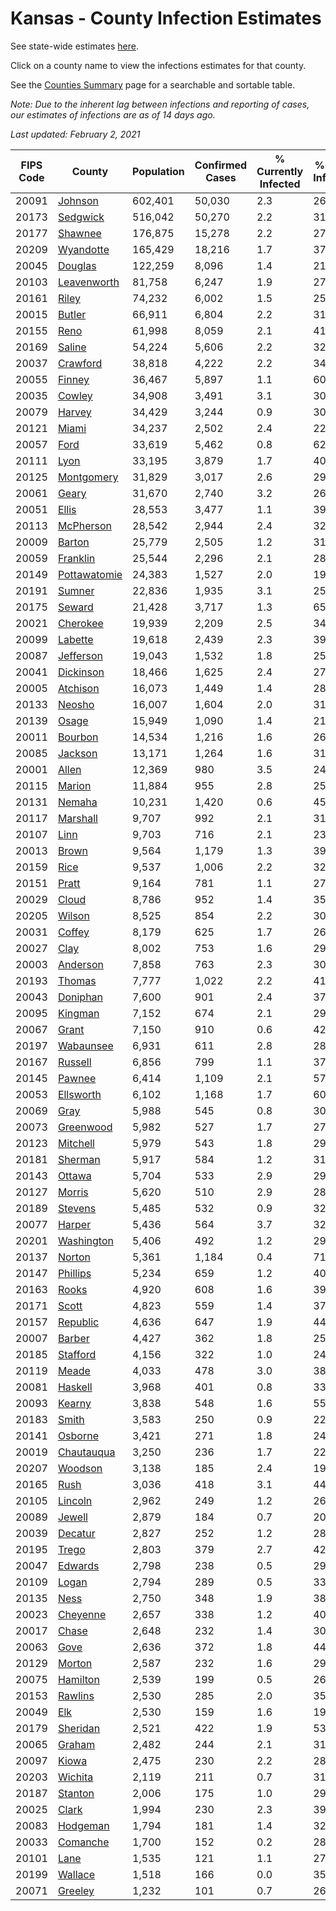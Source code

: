 # Kansas - County Infection Estimates

See state-wide estimates [here](/infections/us-ks).

Click on a county name to view the infections estimates for that county.

See the [Counties Summary](/infections/summary-counties) page for a searchable and sortable table.

*Note: Due to the inherent lag between infections and reporting of cases, our estimates of infections are as of 14 days ago.*

*Last updated: February 2, 2021*

|   FIPS Code |                       County |   Population |   Confirmed Cases |   % Currently Infected |   % Total Infected |
|-------------|------------------------------|--------------|-------------------|------------------------|--------------------|
|       20091 |           [Johnson](johnson) |      602,401 |            50,030 |                    2.3 |               26.5 |
|       20173 |         [Sedgwick](sedgwick) |      516,042 |            50,270 |                    2.2 |               31.0 |
|       20177 |           [Shawnee](shawnee) |      176,875 |            15,278 |                    2.2 |               27.4 |
|       20209 |       [Wyandotte](wyandotte) |      165,429 |            18,216 |                    1.7 |               37.4 |
|       20045 |           [Douglas](douglas) |      122,259 |             8,096 |                    1.4 |               21.1 |
|       20103 |   [Leavenworth](leavenworth) |       81,758 |             6,247 |                    1.9 |               27.0 |
|       20161 |               [Riley](riley) |       74,232 |             6,002 |                    1.5 |               25.8 |
|       20015 |             [Butler](butler) |       66,911 |             6,804 |                    2.2 |               31.9 |
|       20155 |                 [Reno](reno) |       61,998 |             8,059 |                    2.1 |               41.4 |
|       20169 |             [Saline](saline) |       54,224 |             5,606 |                    2.2 |               32.3 |
|       20037 |         [Crawford](crawford) |       38,818 |             4,222 |                    2.2 |               34.4 |
|       20055 |             [Finney](finney) |       36,467 |             5,897 |                    1.1 |               60.2 |
|       20035 |             [Cowley](cowley) |       34,908 |             3,491 |                    3.1 |               30.9 |
|       20079 |             [Harvey](harvey) |       34,429 |             3,244 |                    0.9 |               30.1 |
|       20121 |               [Miami](miami) |       34,237 |             2,502 |                    2.4 |               22.6 |
|       20057 |                 [Ford](ford) |       33,619 |             5,462 |                    0.8 |               62.9 |
|       20111 |                 [Lyon](lyon) |       33,195 |             3,879 |                    1.7 |               40.1 |
|       20125 |     [Montgomery](montgomery) |       31,829 |             3,017 |                    2.6 |               29.4 |
|       20061 |               [Geary](geary) |       31,670 |             2,740 |                    3.2 |               26.6 |
|       20051 |               [Ellis](ellis) |       28,553 |             3,477 |                    1.1 |               39.1 |
|       20113 |       [McPherson](mcpherson) |       28,542 |             2,944 |                    2.4 |               32.8 |
|       20009 |             [Barton](barton) |       25,779 |             2,505 |                    1.2 |               31.4 |
|       20059 |         [Franklin](franklin) |       25,544 |             2,296 |                    2.1 |               28.3 |
|       20149 | [Pottawatomie](pottawatomie) |       24,383 |             1,527 |                    2.0 |               19.4 |
|       20191 |             [Sumner](sumner) |       22,836 |             1,935 |                    3.1 |               25.9 |
|       20175 |             [Seward](seward) |       21,428 |             3,717 |                    1.3 |               65.8 |
|       20021 |         [Cherokee](cherokee) |       19,939 |             2,209 |                    2.5 |               34.8 |
|       20099 |           [Labette](labette) |       19,618 |             2,439 |                    2.3 |               39.1 |
|       20087 |       [Jefferson](jefferson) |       19,043 |             1,532 |                    1.8 |               25.4 |
|       20041 |       [Dickinson](dickinson) |       18,466 |             1,625 |                    2.4 |               27.2 |
|       20005 |         [Atchison](atchison) |       16,073 |             1,449 |                    1.4 |               28.6 |
|       20133 |             [Neosho](neosho) |       16,007 |             1,604 |                    2.0 |               31.3 |
|       20139 |               [Osage](osage) |       15,949 |             1,090 |                    1.4 |               21.3 |
|       20011 |           [Bourbon](bourbon) |       14,534 |             1,216 |                    1.6 |               26.3 |
|       20085 |           [Jackson](jackson) |       13,171 |             1,264 |                    1.6 |               31.1 |
|       20001 |               [Allen](allen) |       12,369 |               980 |                    3.5 |               24.1 |
|       20115 |             [Marion](marion) |       11,884 |               955 |                    2.8 |               25.1 |
|       20131 |             [Nemaha](nemaha) |       10,231 |             1,420 |                    0.6 |               45.0 |
|       20117 |         [Marshall](marshall) |        9,707 |               992 |                    2.1 |               31.0 |
|       20107 |                 [Linn](linn) |        9,703 |               716 |                    2.1 |               23.2 |
|       20013 |               [Brown](brown) |        9,564 |             1,179 |                    1.3 |               39.5 |
|       20159 |                 [Rice](rice) |        9,537 |             1,006 |                    2.2 |               32.8 |
|       20151 |               [Pratt](pratt) |        9,164 |               781 |                    1.1 |               27.5 |
|       20029 |               [Cloud](cloud) |        8,786 |               952 |                    1.4 |               35.1 |
|       20205 |             [Wilson](wilson) |        8,525 |               854 |                    2.2 |               30.8 |
|       20031 |             [Coffey](coffey) |        8,179 |               625 |                    1.7 |               26.3 |
|       20027 |                 [Clay](clay) |        8,002 |               753 |                    1.6 |               29.8 |
|       20003 |         [Anderson](anderson) |        7,858 |               763 |                    2.3 |               30.2 |
|       20193 |             [Thomas](thomas) |        7,777 |             1,022 |                    2.2 |               41.8 |
|       20043 |         [Doniphan](doniphan) |        7,600 |               901 |                    2.4 |               37.3 |
|       20095 |           [Kingman](kingman) |        7,152 |               674 |                    2.1 |               29.5 |
|       20067 |               [Grant](grant) |        7,150 |               910 |                    0.6 |               42.9 |
|       20197 |       [Wabaunsee](wabaunsee) |        6,931 |               611 |                    2.8 |               28.9 |
|       20167 |           [Russell](russell) |        6,856 |               799 |                    1.1 |               37.4 |
|       20145 |             [Pawnee](pawnee) |        6,414 |             1,109 |                    2.1 |               57.5 |
|       20053 |       [Ellsworth](ellsworth) |        6,102 |             1,168 |                    1.7 |               60.5 |
|       20069 |                 [Gray](gray) |        5,988 |               545 |                    0.8 |               30.4 |
|       20073 |       [Greenwood](greenwood) |        5,982 |               527 |                    1.7 |               27.9 |
|       20123 |         [Mitchell](mitchell) |        5,979 |               543 |                    1.8 |               29.0 |
|       20181 |           [Sherman](sherman) |        5,917 |               584 |                    1.2 |               31.5 |
|       20143 |             [Ottawa](ottawa) |        5,704 |               533 |                    2.9 |               29.3 |
|       20127 |             [Morris](morris) |        5,620 |               510 |                    2.9 |               28.7 |
|       20189 |           [Stevens](stevens) |        5,485 |               532 |                    0.9 |               32.1 |
|       20077 |             [Harper](harper) |        5,436 |               564 |                    3.7 |               32.9 |
|       20201 |     [Washington](washington) |        5,406 |               492 |                    1.2 |               29.3 |
|       20137 |             [Norton](norton) |        5,361 |             1,184 |                    0.4 |               71.1 |
|       20147 |         [Phillips](phillips) |        5,234 |               659 |                    1.2 |               40.2 |
|       20163 |               [Rooks](rooks) |        4,920 |               608 |                    1.6 |               39.3 |
|       20171 |               [Scott](scott) |        4,823 |               559 |                    1.4 |               37.3 |
|       20157 |         [Republic](republic) |        4,636 |               647 |                    1.9 |               44.9 |
|       20007 |             [Barber](barber) |        4,427 |               362 |                    1.8 |               25.7 |
|       20185 |         [Stafford](stafford) |        4,156 |               322 |                    1.0 |               24.9 |
|       20119 |               [Meade](meade) |        4,033 |               478 |                    3.0 |               38.8 |
|       20081 |           [Haskell](haskell) |        3,968 |               401 |                    0.8 |               33.8 |
|       20093 |             [Kearny](kearny) |        3,838 |               548 |                    1.6 |               55.4 |
|       20183 |               [Smith](smith) |        3,583 |               250 |                    0.9 |               22.3 |
|       20141 |           [Osborne](osborne) |        3,421 |               271 |                    1.8 |               24.8 |
|       20019 |     [Chautauqua](chautauqua) |        3,250 |               236 |                    1.7 |               22.9 |
|       20207 |           [Woodson](woodson) |        3,138 |               185 |                    2.4 |               19.0 |
|       20165 |                 [Rush](rush) |        3,036 |               418 |                    3.1 |               44.0 |
|       20105 |           [Lincoln](lincoln) |        2,962 |               249 |                    1.2 |               26.4 |
|       20089 |             [Jewell](jewell) |        2,879 |               184 |                    0.7 |               20.9 |
|       20039 |           [Decatur](decatur) |        2,827 |               252 |                    1.2 |               28.5 |
|       20195 |               [Trego](trego) |        2,803 |               379 |                    2.7 |               42.2 |
|       20047 |           [Edwards](edwards) |        2,798 |               238 |                    0.5 |               29.0 |
|       20109 |               [Logan](logan) |        2,794 |               289 |                    0.5 |               33.0 |
|       20135 |                 [Ness](ness) |        2,750 |               348 |                    1.9 |               38.9 |
|       20023 |         [Cheyenne](cheyenne) |        2,657 |               338 |                    1.2 |               40.1 |
|       20017 |               [Chase](chase) |        2,648 |               232 |                    1.4 |               30.9 |
|       20063 |                 [Gove](gove) |        2,636 |               372 |                    1.8 |               44.2 |
|       20129 |             [Morton](morton) |        2,587 |               232 |                    1.6 |               29.0 |
|       20075 |         [Hamilton](hamilton) |        2,539 |               199 |                    0.5 |               26.3 |
|       20153 |           [Rawlins](rawlins) |        2,530 |               285 |                    2.0 |               35.4 |
|       20049 |                   [Elk](elk) |        2,530 |               159 |                    1.6 |               19.4 |
|       20179 |         [Sheridan](sheridan) |        2,521 |               422 |                    1.9 |               53.0 |
|       20065 |             [Graham](graham) |        2,482 |               244 |                    2.1 |               31.7 |
|       20097 |               [Kiowa](kiowa) |        2,475 |               230 |                    2.2 |               28.7 |
|       20203 |           [Wichita](wichita) |        2,119 |               211 |                    0.7 |               31.7 |
|       20187 |           [Stanton](stanton) |        2,006 |               175 |                    1.0 |               29.9 |
|       20025 |               [Clark](clark) |        1,994 |               230 |                    2.3 |               39.2 |
|       20083 |         [Hodgeman](hodgeman) |        1,794 |               181 |                    1.4 |               32.4 |
|       20033 |         [Comanche](comanche) |        1,700 |               152 |                    0.2 |               28.8 |
|       20101 |                 [Lane](lane) |        1,535 |               121 |                    1.1 |               27.8 |
|       20199 |           [Wallace](wallace) |        1,518 |               166 |                    0.0 |               35.7 |
|       20071 |           [Greeley](greeley) |        1,232 |               101 |                    0.7 |               26.7 |